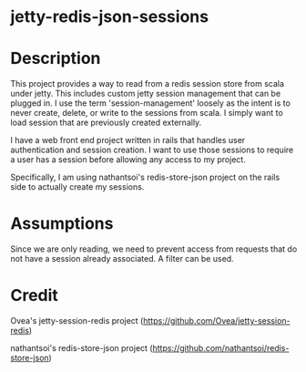 jetty-redis-json-sessions
===============================

# Description

This project provides a way to read from a redis session store from scala under jetty. This includes custom jetty
session management that can be plugged in. I use the term 'session-management' loosely as the intent is to never
create, delete, or write to the sessions from scala. I simply want to load session that are previously created externally.

I have a web front end project written in rails that handles user authentication and session creation. I want to use those
sessions to require a user has a session before allowing any access to my project.

Specifically, I am using nathantsoi's redis-store-json project on the rails side to actually create my sessions.

# Assumptions

Since we are only reading, we need to prevent access from requests that do not have a session already associated. A filter
can be used.

# Credit

Ovea's jetty-session-redis project (https://github.com/Ovea/jetty-session-redis)

nathantsoi's redis-store-json project (https://github.com/nathantsoi/redis-store-json)

